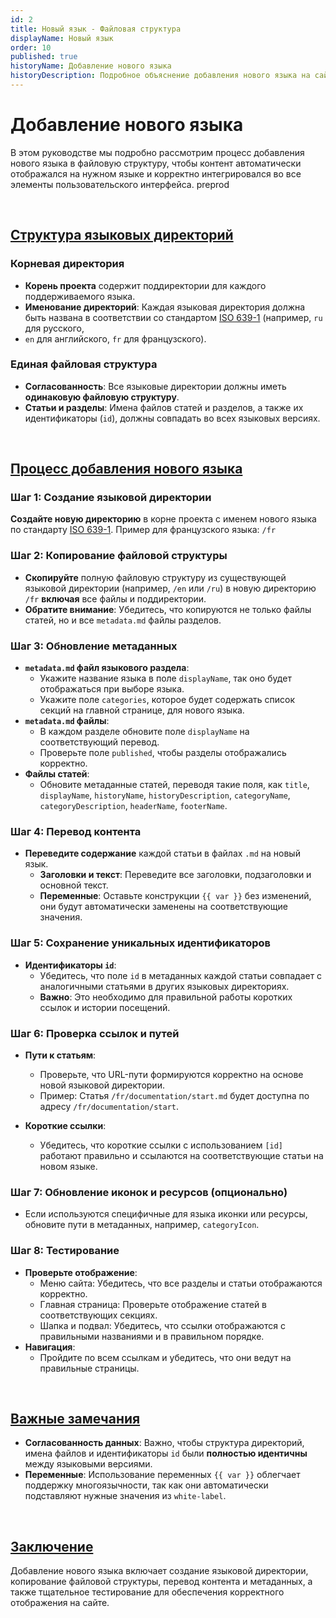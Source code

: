 ```yaml
---
id: 2
title: Новый язык - Файловая структура
displayName: Новый язык
order: 10
published: true
historyName: Добавление нового языка
historyDescription: Подробное объяснение добавления нового языка на сайт, сохраняя структуру и корректно переводя контент.
---
```


# Добавление нового языка

В этом руководстве мы подробно рассмотрим процесс добавления нового языка в файловую структуру, чтобы контент автоматически отображался на нужном языке
и корректно интегрировался во все элементы пользовательского интерфейса. preprod

<br/>

## [Структура языковых директорий](structure)

### Корневая директория

- **Корень проекта** содержит поддиректории для каждого поддерживаемого языка.
- **Именование директорий**: Каждая языковая директория должна быть названа в соответствии со стандартом [ISO 639-1](https://ru.wikipedia.org/wiki/%D0%A1%D0%BF%D0%B8%D1%81%D0%BE%D0%BA_%D0%BA%D0%BE%D0%B4%D0%BE%D0%B2_ISO_639-1) (например, `ru` для русского,
- `en` для английского, `fr` для французского).

### Единая файловая структура

- **Согласованность**: Все языковые директории должны иметь **одинаковую файловую структуру**.
- **Статьи и разделы**: Имена файлов статей и разделов, а также их идентификаторы (`id`), должны совпадать во всех языковых версиях.

<br/>

## [Процесс добавления нового языка](process)

### Шаг 1: Создание языковой директории

**Создайте новую директорию** в корне проекта с именем нового языка по стандарту [ISO 639-1](https://ru.wikipedia.org/wiki/%D0%A1%D0%BF%D0%B8%D1%81%D0%BE%D0%BA_%D0%BA%D0%BE%D0%B4%D0%BE%D0%B2_ISO_639-1).
Пример для французского языка: `/fr`

### Шаг 2: Копирование файловой структуры

- **Скопируйте** полную файловую структуру из существующей языковой директории (например, `/en` или `/ru`) в новую директорию `/fr` **включая** все файлы и поддиректории.
- **Обратите внимание**: Убедитесь, что копируются не только файлы статей, но и все `metadata.md` файлы разделов.

### Шаг 3: Обновление метаданных

- **`metadata.md` файл языкового раздела**:
  - Укажите название языка в поле `displayName`, так оно будет отображаться при выборе языка.
  - Укажите поле `categories`, которое будет содержать список секций на главной странице, для нового языка.
- **`metadata.md` файлы**:
  - В каждом разделе обновите поле `displayName` на соответствующий перевод.
  - Проверьте поле `published`, чтобы разделы отображались корректно.
- **Файлы статей**:
  - Обновите метаданные статей, переводя такие поля, как `title`, `displayName`, `historyName`, `historyDescription`, `categoryName`, `categoryDescription`, `headerName`, `footerName`.

### Шаг 4: Перевод контента

- **Переведите содержание** каждой статьи в файлах `.md` на новый язык.
  - **Заголовки и текст**: Переведите все заголовки, подзаголовки и основной текст.
  - **Переменные**: Оставьте конструкции `{{ var }}` без изменений, они будут автоматически заменены на соответствующие значения.

### Шаг 5: Сохранение уникальных идентификаторов

- **Идентификаторы `id`**:
  - Убедитесь, что поле `id` в метаданных каждой статьи совпадает с аналогичными статьями в других языковых директориях.
  - **Важно**: Это необходимо для правильной работы коротких ссылок и истории посещений.

### Шаг 6: Проверка ссылок и путей

- **Пути к статьям**:
  - Проверьте, что URL-пути формируются корректно на основе новой языковой директории.
  - Пример: Статья `/fr/documentation/start.md` будет доступна по адресу `/fr/documentation/start`.

- **Короткие ссылки**:
  - Убедитесь, что короткие ссылки с использованием `[id]` работают правильно и ссылаются на соответствующие статьи на новом языке.

### Шаг 7: Обновление иконок и ресурсов (опционально)

- Если используются специфичные для языка иконки или ресурсы, обновите пути в метаданных, например, `categoryIcon`.

### Шаг 8: Тестирование

- **Проверьте отображение**:
  - Меню сайта: Убедитесь, что все разделы и статьи отображаются корректно.
  - Главная страница: Проверьте отображение статей в соответствующих секциях.
  - Шапка и подвал: Убедитесь, что ссылки отображаются с правильными названиями и в правильном порядке.
- **Навигация**:
  - Пройдите по всем ссылкам и убедитесь, что они ведут на правильные страницы.

<br/>

## [Важные замечания](notes)

- **Согласованность данных**: Важно, чтобы структура директорий, имена файлов и идентификаторы `id` были **полностью идентичны** между языковыми версиями.
- **Переменные**: Использование переменных `{{ var }}` облегчает поддержку многоязычности, так как они автоматически подставляют нужные значения из `white-label`.

<br/>

## [Заключение](conclusion)

Добавление нового языка включает создание языковой директории, копирование файловой структуры, перевод контента и метаданных, а также тщательное тестирование
для обеспечения корректного отображения на сайте.
